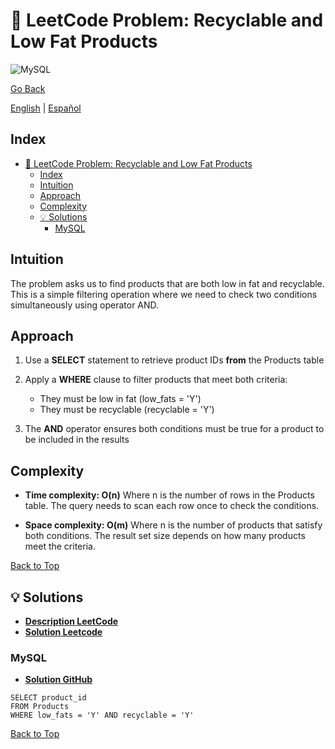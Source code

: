 # 🤔 LeetCode Problem: Recyclable and Low Fat Products

![MySQL](https://img.shields.io/badge/MySQL-4479A1?logo=mysql&logoColor=white)

[Go Back](../README.md)

[English](./1757.RecyclableAndLowFatProducts.md) | [Español](./1757.RecyclableAndLowFatProducts-es.md)

## Index

- [🤔 LeetCode Problem: Recyclable and Low Fat Products](#-leetcode-problem-recyclable-and-low-fat-products)
  - [Index](#index)
  - [Intuition](#intuition)
  - [Approach](#approach)
  - [Complexity](#complexity)
  - [💡 Solutions](#-solutions)
    - [MySQL](#mysql)

## Intuition

The problem asks us to find products that are both low in fat and recyclable. This is a simple filtering operation where we need to check two conditions simultaneously using operator AND.

## Approach

1. Use a **SELECT** statement to retrieve product IDs **from** the Products table
2. Apply a **WHERE** clause to filter products that meet both criteria:

    - They must be low in fat (low_fats = 'Y')
    - They must be recyclable (recyclable = 'Y')

3. The **AND** operator ensures both conditions must be true for a product to be included in the results

## Complexity

- **Time complexity: O(n)**
Where n is the number of rows in the Products table. The query needs to scan each row once to check the conditions.

- **Space complexity: O(m)**
Where n is the number of products that satisfy both conditions. The result set size depends on how many products meet the criteria.

[Back to Top](#index)

## 💡 Solutions

- **[Description LeetCode](https://leetcode.com/problems/combine-two-tables/description/)**
- **[Solution Leetcode](https://leetcode.com/problems/combine-two-tables/solutions/6542875/mysql-solution-by-danielpaez-dev-ovl7/)**

### MySQL

- **[Solution GitHub](../solutions/MySQL/1757.RecyclableAndLowFatProducts.sql)**

```mysql []
SELECT product_id
FROM Products
WHERE low_fats = 'Y' AND recyclable = 'Y'
```

[Back to Top](#index)
